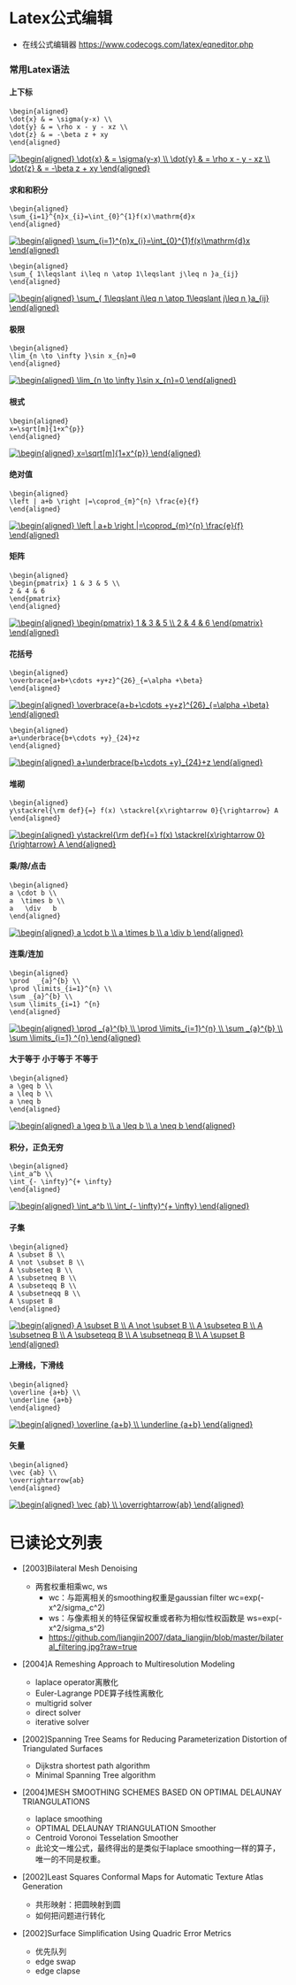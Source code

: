 # Latex公式编辑
- 在线公式编辑器 https://www.codecogs.com/latex/eqneditor.php
### 常用Latex语法
#### 上下标
```
\begin{aligned}
\dot{x} & = \sigma(y-x) \\
\dot{y} & = \rho x - y - xz \\
\dot{z} & = -\beta z + xy
\end{aligned}
```
<a href="https://www.codecogs.com/eqnedit.php?latex=\begin{aligned}&space;\dot{x}&space;&&space;=&space;\sigma(y-x)&space;\\&space;\dot{y}&space;&&space;=&space;\rho&space;x&space;-&space;y&space;-&space;xz&space;\\&space;\dot{z}&space;&&space;=&space;-\beta&space;z&space;&plus;&space;xy&space;\end{aligned}" target="_blank"><img src="https://latex.codecogs.com/gif.latex?\begin{aligned}&space;\dot{x}&space;&&space;=&space;\sigma(y-x)&space;\\&space;\dot{y}&space;&&space;=&space;\rho&space;x&space;-&space;y&space;-&space;xz&space;\\&space;\dot{z}&space;&&space;=&space;-\beta&space;z&space;&plus;&space;xy&space;\end{aligned}" title="\begin{aligned} \dot{x} & = \sigma(y-x) \\ \dot{y} & = \rho x - y - xz \\ \dot{z} & = -\beta z + xy \end{aligned}" /></a>

#### 求和和积分
```
\begin{aligned}
\sum_{i=1}^{n}x_{i}=\int_{0}^{1}f(x)\mathrm{d}x
\end{aligned}
```
<a href="https://www.codecogs.com/eqnedit.php?latex=\begin{aligned}&space;\sum_{i=1}^{n}x_{i}=\int_{0}^{1}f(x)\mathrm{d}x&space;\end{aligned}" target="_blank"><img src="https://latex.codecogs.com/gif.latex?\begin{aligned}&space;\sum_{i=1}^{n}x_{i}=\int_{0}^{1}f(x)\mathrm{d}x&space;\end{aligned}" title="\begin{aligned} \sum_{i=1}^{n}x_{i}=\int_{0}^{1}f(x)\mathrm{d}x \end{aligned}" /></a>

```
\begin{aligned}
\sum_{ 1\leqslant i\leq n \atop 1\leqslant j\leq n }a_{ij}
\end{aligned}
```
<a href="https://www.codecogs.com/eqnedit.php?latex=\begin{aligned}&space;\sum_{&space;1\leqslant&space;i\leq&space;n&space;\atop&space;1\leqslant&space;j\leq&space;n&space;}a_{ij}&space;\end{aligned}" target="_blank"><img src="https://latex.codecogs.com/gif.latex?\begin{aligned}&space;\sum_{&space;1\leqslant&space;i\leq&space;n&space;\atop&space;1\leqslant&space;j\leq&space;n&space;}a_{ij}&space;\end{aligned}" title="\begin{aligned} \sum_{ 1\leqslant i\leq n \atop 1\leqslant j\leq n }a_{ij} \end{aligned}" /></a>

#### 极限
```
\begin{aligned}
\lim_{n \to \infty }\sin x_{n}=0
\end{aligned}
```
<a href="https://www.codecogs.com/eqnedit.php?latex=\begin{aligned}&space;\lim_{n&space;\to&space;\infty&space;}\sin&space;x_{n}=0&space;\end{aligned}" target="_blank"><img src="https://latex.codecogs.com/gif.latex?\begin{aligned}&space;\lim_{n&space;\to&space;\infty&space;}\sin&space;x_{n}=0&space;\end{aligned}" title="\begin{aligned} \lim_{n \to \infty }\sin x_{n}=0 \end{aligned}" /></a>

#### 根式
```
\begin{aligned}
x=\sqrt[m]{1+x^{p}}
\end{aligned}
```
<a href="https://www.codecogs.com/eqnedit.php?latex=\begin{aligned}&space;x=\sqrt[m]{1&plus;x^{p}}&space;\end{aligned}" target="_blank"><img src="https://latex.codecogs.com/gif.latex?\begin{aligned}&space;x=\sqrt[m]{1&plus;x^{p}}&space;\end{aligned}" title="\begin{aligned} x=\sqrt[m]{1+x^{p}} \end{aligned}" /></a>

#### 绝对值
```
\begin{aligned}
\left | a+b \right |=\coprod_{m}^{n} \frac{e}{f}
\end{aligned}
```
<a href="https://www.codecogs.com/eqnedit.php?latex=\begin{aligned}&space;\left&space;|&space;a&plus;b&space;\right&space;|=\coprod_{m}^{n}&space;\frac{e}{f}&space;\end{aligned}" target="_blank"><img src="https://latex.codecogs.com/gif.latex?\begin{aligned}&space;\left&space;|&space;a&plus;b&space;\right&space;|=\coprod_{m}^{n}&space;\frac{e}{f}&space;\end{aligned}" title="\begin{aligned} \left | a+b \right |=\coprod_{m}^{n} \frac{e}{f} \end{aligned}" /></a>

#### 矩阵
```
\begin{aligned}
\begin{pmatrix} 1 & 3 & 5 \\
2 & 4 & 6
\end{pmatrix}
\end{aligned}
```
<a href="https://www.codecogs.com/eqnedit.php?latex=\begin{aligned}&space;\begin{pmatrix}&space;1&space;&&space;3&space;&&space;5&space;\\&space;2&space;&&space;4&space;&&space;6&space;\end{pmatrix}&space;\end{aligned}" target="_blank"><img src="https://latex.codecogs.com/gif.latex?\begin{aligned}&space;\begin{pmatrix}&space;1&space;&&space;3&space;&&space;5&space;\\&space;2&space;&&space;4&space;&&space;6&space;\end{pmatrix}&space;\end{aligned}" title="\begin{aligned} \begin{pmatrix} 1 & 3 & 5 \\ 2 & 4 & 6 \end{pmatrix} \end{aligned}" /></a>

#### 花括号
```
\begin{aligned}
\overbrace{a+b+\cdots +y+z}^{26}_{=\alpha +\beta}
\end{aligned}
```
<a href="https://www.codecogs.com/eqnedit.php?latex=\begin{aligned}&space;\overbrace{a&plus;b&plus;\cdots&space;&plus;y&plus;z}^{26}_{=\alpha&space;&plus;\beta}&space;\end{aligned}" target="_blank"><img src="https://latex.codecogs.com/gif.latex?\begin{aligned}&space;\overbrace{a&plus;b&plus;\cdots&space;&plus;y&plus;z}^{26}_{=\alpha&space;&plus;\beta}&space;\end{aligned}" title="\begin{aligned} \overbrace{a+b+\cdots +y+z}^{26}_{=\alpha +\beta} \end{aligned}" /></a>

```
\begin{aligned}
a+\underbrace{b+\cdots +y}_{24}+z 
\end{aligned}
```
<a href="https://www.codecogs.com/eqnedit.php?latex=\begin{aligned}&space;a&plus;\underbrace{b&plus;\cdots&space;&plus;y}_{24}&plus;z&space;\end{aligned}" target="_blank"><img src="https://latex.codecogs.com/gif.latex?\begin{aligned}&space;a&plus;\underbrace{b&plus;\cdots&space;&plus;y}_{24}&plus;z&space;\end{aligned}" title="\begin{aligned} a+\underbrace{b+\cdots +y}_{24}+z \end{aligned}" /></a>

#### 堆砌
```
\begin{aligned}
y\stackrel{\rm def}{=} f(x) \stackrel{x\rightarrow 0}{\rightarrow} A
\end{aligned}
```
<a href="https://www.codecogs.com/eqnedit.php?latex=\begin{aligned}&space;y\stackrel{\rm&space;def}{=}&space;f(x)&space;\stackrel{x\rightarrow&space;0}{\rightarrow}&space;A&space;\end{aligned}" target="_blank"><img src="https://latex.codecogs.com/gif.latex?\begin{aligned}&space;y\stackrel{\rm&space;def}{=}&space;f(x)&space;\stackrel{x\rightarrow&space;0}{\rightarrow}&space;A&space;\end{aligned}" title="\begin{aligned} y\stackrel{\rm def}{=} f(x) \stackrel{x\rightarrow 0}{\rightarrow} A \end{aligned}" /></a>

#### 乘/除/点击
```
\begin{aligned}
a \cdot b \\
a  \times b \\
a   \div   b
\end{aligned}
```
<a href="https://www.codecogs.com/eqnedit.php?latex=\begin{aligned}&space;a&space;\cdot&space;b&space;\\&space;a&space;\times&space;b&space;\\&space;a&space;\div&space;b&space;\end{aligned}" target="_blank"><img src="https://latex.codecogs.com/gif.latex?\begin{aligned}&space;a&space;\cdot&space;b&space;\\&space;a&space;\times&space;b&space;\\&space;a&space;\div&space;b&space;\end{aligned}" title="\begin{aligned} a \cdot b \\ a \times b \\ a \div b \end{aligned}" /></a>

#### 连乘/连加
```
\begin{aligned}
\prod  _{a}^{b} \\
\prod \limits_{i=1}^{n} \\
\sum _{a}^{b} \\
\sum \limits_{i=1} ^{n}
\end{aligned}
```
<a href="https://www.codecogs.com/eqnedit.php?latex=\begin{aligned}&space;\prod&space;_{a}^{b}&space;\\&space;\prod&space;\limits_{i=1}^{n}&space;\\&space;\sum&space;_{a}^{b}&space;\\&space;\sum&space;\limits_{i=1}&space;^{n}&space;\end{aligned}" target="_blank"><img src="https://latex.codecogs.com/gif.latex?\begin{aligned}&space;\prod&space;_{a}^{b}&space;\\&space;\prod&space;\limits_{i=1}^{n}&space;\\&space;\sum&space;_{a}^{b}&space;\\&space;\sum&space;\limits_{i=1}&space;^{n}&space;\end{aligned}" title="\begin{aligned} \prod _{a}^{b} \\ \prod \limits_{i=1}^{n} \\ \sum _{a}^{b} \\ \sum \limits_{i=1} ^{n} \end{aligned}" /></a>

#### 大于等于 小于等于 不等于
```
\begin{aligned}
a \geq b \\
a \leq b \\
a \neq b
\end{aligned}
```
<a href="https://www.codecogs.com/eqnedit.php?latex=\begin{aligned}&space;a&space;\geq&space;b&space;\\&space;a&space;\leq&space;b&space;\\&space;a&space;\neq&space;b&space;\end{aligned}" target="_blank"><img src="https://latex.codecogs.com/gif.latex?\begin{aligned}&space;a&space;\geq&space;b&space;\\&space;a&space;\leq&space;b&space;\\&space;a&space;\neq&space;b&space;\end{aligned}" title="\begin{aligned} a \geq b \\ a \leq b \\ a \neq b \end{aligned}" /></a>

#### 积分，正负无穷
```
\begin{aligned}
\int_a^b \\
\int_{- \infty}^{+ \infty}
\end{aligned}
```
<a href="https://www.codecogs.com/eqnedit.php?latex=\begin{aligned}&space;\int_a^b&space;\\&space;\int_{-&space;\infty}^{&plus;&space;\infty}&space;\end{aligned}" target="_blank"><img src="https://latex.codecogs.com/gif.latex?\begin{aligned}&space;\int_a^b&space;\\&space;\int_{-&space;\infty}^{&plus;&space;\infty}&space;\end{aligned}" title="\begin{aligned} \int_a^b \\ \int_{- \infty}^{+ \infty} \end{aligned}" /></a>

#### 子集
```
\begin{aligned}
A \subset B \\
A \not \subset B \\
A \subseteq B \\
A \subsetneq B \\
A \subseteqq B \\
A \subsetneqq B \\
A \supset B
\end{aligned}
```
<a href="https://www.codecogs.com/eqnedit.php?latex=\begin{aligned}&space;A&space;\subset&space;B&space;\\&space;A&space;\not&space;\subset&space;B&space;\\&space;A&space;\subseteq&space;B&space;\\&space;A&space;\subsetneq&space;B&space;\\&space;A&space;\subseteqq&space;B&space;\\&space;A&space;\subsetneqq&space;B&space;\\&space;A&space;\supset&space;B&space;\end{aligned}" target="_blank"><img src="https://latex.codecogs.com/gif.latex?\begin{aligned}&space;A&space;\subset&space;B&space;\\&space;A&space;\not&space;\subset&space;B&space;\\&space;A&space;\subseteq&space;B&space;\\&space;A&space;\subsetneq&space;B&space;\\&space;A&space;\subseteqq&space;B&space;\\&space;A&space;\subsetneqq&space;B&space;\\&space;A&space;\supset&space;B&space;\end{aligned}" title="\begin{aligned} A \subset B \\ A \not \subset B \\ A \subseteq B \\ A \subsetneq B \\ A \subseteqq B \\ A \subsetneqq B \\ A \supset B \end{aligned}" /></a>

#### 上滑线，下滑线
```
\begin{aligned}
\overline {a+b} \\
\underline {a+b}
\end{aligned}
```
<a href="https://www.codecogs.com/eqnedit.php?latex=\begin{aligned}&space;\overline&space;{a&plus;b}&space;\\&space;\underline&space;{a&plus;b}&space;\end{aligned}" target="_blank"><img src="https://latex.codecogs.com/gif.latex?\begin{aligned}&space;\overline&space;{a&plus;b}&space;\\&space;\underline&space;{a&plus;b}&space;\end{aligned}" title="\begin{aligned} \overline {a+b} \\ \underline {a+b} \end{aligned}" /></a>

#### 矢量
```
\begin{aligned}
\vec {ab} \\
\overrightarrow{ab}
\end{aligned}
```
<a href="https://www.codecogs.com/eqnedit.php?latex=\begin{aligned}&space;\vec&space;{ab}&space;\\&space;\overrightarrow{ab}&space;\end{aligned}" target="_blank"><img src="https://latex.codecogs.com/gif.latex?\begin{aligned}&space;\vec&space;{ab}&space;\\&space;\overrightarrow{ab}&space;\end{aligned}" title="\begin{aligned} \vec {ab} \\ \overrightarrow{ab} \end{aligned}" /></a>


# 已读论文列表
- [2003]Bilateral Mesh Denoising 
  - 两套权重相乘wc, ws
    - wc：与距离相关的smoothing权重是gaussian filter wc=exp(-x^2/sigma_c^2)
    - ws：与像素相关的特征保留权重或者称为相似性权函数是 ws=exp(-x^2/sigma_s^2)
    - https://github.com/liangjin2007/data_liangjin/blob/master/bilateral_filtering.jpg?raw=true
- [2004]A Remeshing Approach to Multiresolution Modeling
  - laplace operator离散化
  - Euler-Lagrange PDE算子线性离散化
  - multigrid solver
  - direct solver
  - iterative solver 
- [2002]Spanning Tree Seams for Reducing Parameterization Distortion of Triangulated Surfaces
  - Dijkstra shortest path algorithm
  - Minimal Spanning Tree algorithm
  
- [2004]MESH SMOOTHING SCHEMES BASED ON OPTIMAL DELAUNAY TRIANGULATIONS
  - laplace smoothing
  - OPTIMAL DELAUNAY TRIANGULATION Smoother
  - Centroid Voronoi Tesselation Smoother
  - 此论文一堆公式，最终得出的是类似于laplace smoothing一样的算子，唯一的不同是权重。
  
- [2002]Least Squares Conformal Maps for Automatic Texture Atlas Generation
  - 共形映射：把圆映射到圆
  - 如何把问题进行转化
  
- [2002]Surface Simplification Using Quadric Error Metrics
  - 优先队列
  - edge swap
  - edge clapse
